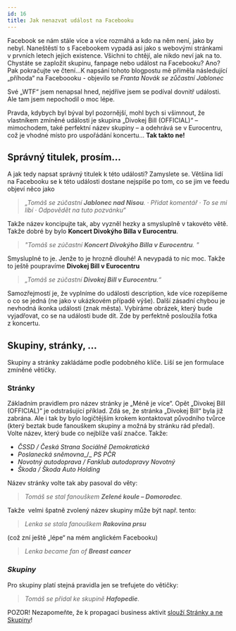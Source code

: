 ```yaml
---
id: 16
title: Jak nenazvat událost na Facebooku
---
```

Facebook se nám stále více a více rozmáhá a kdo na něm není, jako by nebyl. Naneštěstí to s Facebookem vypadá asi jako s webovými stránkami v prvních letech jejich existence. Všichni to chtějí, ale nikdo neví jak na to. Chystáte se zapložit skupinu, fanpage nebo událost na Facebooku? Ano? Pak pokračujte ve čtení…K napsání tohoto blogpostu mě přiměla následující „příhoda“ na Faceboooku - objevilo se _Franta Novák se zůčastní Jablonec_

Své „WTF“ jsem nenapsal hned, nejdříve jsem se podíval dovnitř události. Ale tam jsem nepochodil o moc lépe.

Pravda, kdybych byl býval byl pozornější, mohl bych si všimnout, že vlastníkem zmíněné události je skupina „Divokej Bill (OFFICIAL)“ – mimochodem, také perfektní název skupiny – a odehrává se v Eurocentru, což je vhodné místo pro uspořádání koncertu… **Tak takto ne!**

## Správný titulek, prosím…

A jak tedy napsat správný titulek k této události? Zamyslete se. Většina lidí na Facebooku se k této události dostane nejspíše po tom, co se jim ve feedu objeví něco jako

> _„Tomáš se zúčastní **Jablonec nad Nisou**. · Přidat komentář · To se mi líbí · Odpovědět na tuto pozvánku“_

Takže název koncipujte tak, aby vyzněl hezky a smysluplně v takovéto větě. Takže dobré by bylo **Koncert Divokýho Billa v Eurocentru**.

> _"Tomáš se zúčastní **Koncert Divokýho Billa v Eurocentru**. "_

Smysluplné to je. Jenže to je hrozně dlouhé! A nevypadá to nic moc. Takže to ještě poupravíme **Divokej Bill v Eurocentru**

> _„Tomáš se zúčastní **Divokej Bill v Eurocentru**.“_

Samozřejmostí je, že vyplníme do události description, kde více rozepíšeme o co se jedná (ne jako v ukázkovém případě výše). Další zásadní chybou je nevhodná ikonka události (znak města). Vybíráme obrázek, který bude vyjadřovat, co se na události bude dít. Zde by perfektně posloužila fotka z koncertu.

## Skupiny, stránky, …

Skupiny a stránky zakládáme podle podobného klíče. Liší se jen formulace zmíněné větičky.

### Stránky

Základním pravidlem pro název stránky je „Méně je více“. Opět „Divokej Bill (OFFICIAL)“ je odstrašující příklad. Zdá se, že stránka „Divokej Bill“ byla již zabrána. Ale i tak by bylo logičtějším krokem kontaktovat původního tvůrce (který beztak bude fanouškem skupiny a možná by stránku rád předal). Volte název, který bude co nejblíže vaší značce. Takže:

*   _ČSSD_ _/_ _Česká Strana Sociálně Demokratická_
*   _Poslanecká sněmovna__/_ _PS PČR_
*   _Novotný autodoprava /_ _Fanklub autodopravy Novotný_
*   _Škoda /_ _Škoda Auto Holding_

Název stránky volte tak aby pasoval do věty:

> _Tomáš se stal fanouškem **Zelené koule – Domorodec**._

Takže  velmi špatně zvolený název skupiny může být např. tento:

> _Lenka se stala fanouškem **Rakovina prsu**_

(což zní ještě „lépe“ na mém anglickém Facebooku)

> _Lenka became fan of **Breast cancer**_

### _Skupiny_

Pro skupiny platí stejná pravidla jen se trefujete do větičky:

> _Tomáš se přidal ke skupině **Hafopedie**._

POZOR! Nezapomeňte, že k propagaci business aktivit [slouží Stránky a ne Skupiny](http://blog.tomasfejfar.cz/54-3x3-kroky-k-lepsi-prezentaci-na-facebooku/)!